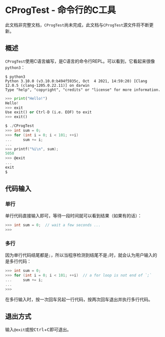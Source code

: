 # CProgTest - 命令行的C工具
此文档非完整文档，`CProgTest`尚未完成，此文档与`CProgTest`源文件将不断更新。
## 概述
`CProgTest`使用C语言编写，是C语言的命令行REPL。可以看到，它看起来很像`python3`：
```
$ python3
Python 3.10.0 (v3.10.0:b494f5935c, Oct  4 2021, 14:59:20) [Clang 12.0.5 (clang-1205.0.22.11)] on darwin
Type "help", "copyright", "credits" or "license" for more information.
```
```python
>>> print("Hello!")
Hello!
>>> exit
Use exit() or Ctrl-D (i.e. EOF) to exit
>>> exit()
```
```C
$ ./CProgTest
>>> int sum = 0;
>>> for (int i = 0; i < 101; ++i)
...     sum += i;
...
>>> printf("%i\n", sum);
5050
>>> @exit
...
exit
$
```
## 代码输入
### 单行
单行代码直接输入即可，等待一段时间就可以看到结果（如果有的话）：
```C
>>> int sum = 0;  // wait a few seconds ...
>>>
```
### 多行
因为单行代码结尾都是`;`，所以当程序检测到结尾不是`;`时，就会认为用户输入的是多行代码：
```C
>>> int sum = 0;
>>> for (int i = 0; i < 101; ++i)  // a for loop is not end of `;`
...     sum += i;
...
>>>
```
在多行输入时，按一次回车另起一行代码，按两次回车退出并执行多行代码。
## 退出方式
输入`@exit`或按<kbd>Ctrl</kbd>+<kbd>C</kbd>即可退出。
